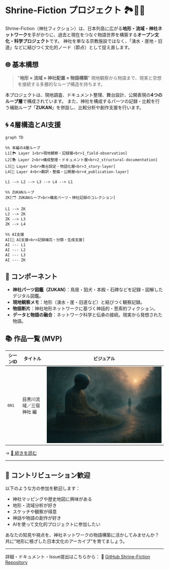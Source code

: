 # Shrine-Fiction プロジェクト 🏞️🧠💋

Shrine-Fiction（神社フィクション）は、日本列島に広がる**地形・流域・神社ネットワーク**を手がかりに、過去と現在をつなぐ物語世界を構築する**オープン文化・科学プロジェクト**です。
神社を単なる宗教施設ではなく、「湧水・崖地・旧道」などに結びつく文化的ノード（節点）として捉え直します。

## 🌐 基本構想

> "**地形 × 流域 × 神社配置 × 物語構築**"
> 現地観察から物語まで、現実と空想を接続する多層的なループ構造を持ちます。

本プロジェクトは、現地調査、ドキュメント整理、舞台設計、公開表現の**4つのループ層**で構成されています。
また、神社を構成するパーツの記録・比較を行う補助ループ「**ZUKAN**」を併設し、比較分析や創作支援を行います。

## 🌀 4層構造とAI支援

```mermaid
graph TD

%% 本編の4層ループ
L1[🏞️ Layer 1<br>現地観察・記録層<br>1_field-observation]
L2[📚 Layer 2<br>構成整理・ドキュメント層<br>2_structural-documentation]
L3[🧠 Layer 3<br>舞台設定・物語化層<br>3_story-layer]
L4[💋 Layer 4<br>翻訳・整備・公開層<br>4_publication-layer]

L1 --> L2 --> L3 --> L4 --> L1

%% ZUKANループ
ZK[🗂️ ZUKANループ<br>構成パーツ・神社記録のコレクション]

L1 --> ZK
L2 --> ZK
ZK --> L3
ZK --> L4

%% AI支援
AI[🤖 AI支援<br>記録補完・分類・生成支援]
AI --- L1
AI --- L2
AI --- L3
AI --- ZK
```

## 🧱 コンポーネント

* **神社パーツ図鑑（ZUKAN）**：鳥居・狛犬・本殿・石碑などを記録・図解したデジタル図鑑。
* **現地観察メモ**：地形（湧水・崖・旧道など）と結びつく観察記録。
* **物語断片**：神社地形ネットワークに基づく神話的・思索的フィクション。
* **データと物語の融合**：ネットワーク科学と伝承の接続。現実から発想された物語。

## 📚 作品一覧 (MVP)

| シーンID | タイトル | ビジュアル                                                                     |
| ----- | ---- | ------------------------------------------------------------------------- |
| `001` | 目黒川流域／三宿神社 編 | ![prologue](ai-collaboration/shrine-fiction/03_story-layer/images/chapter-00-prologue.png) |

→ [📖 続きを読む](ai-collaboration/shrine-fiction/03_story-layer/mvp-story.md)

---
## 🤝 コントリビューション歓迎

以下のような方の参加を歓迎します：

* 神社マッピングや歴史地図に興味がある
* 地形・流域分析が好き
* スケッチや観察が得意
* 神話や物語の創作が好き
* AIを使って文化的プロジェクトに参加したい

あなたの知見や視点を、神社ネットワークの物語構築に活かしてみませんか？
共に“地形に根ざした日本文化のアーカイブ”を育てましょう。

---

詳細・ドキュメント・Issue提出はこちらから：
🔗 [GitHub Shrine-Fiction Repository](https://github.com/your-org/shrine-fiction)
